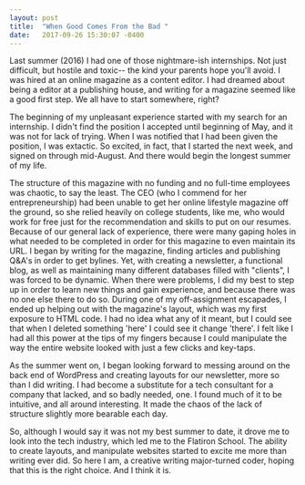 ```yaml
---
layout: post
title:  "When Good Comes From the Bad "
date:   2017-09-26 15:30:07 -0400
---
```



Last summer (2016) I had one of those nightmare-ish internships. Not just difficult, but hostile and toxic-- the kind your parents hope you'll avoid. I was hired at an online magazine as a content editor. I had dreamed about being a editor at a publishing house, and writing for a magazine seemed like a good first step. We all have to start somewhere, right? 

The beginning of my unpleasant experience started with my search for an internship. I didn't find the position I accepted until beginning of May, and it was not for lack of trying. When I was notified that I had been given the position, I was extactic. So excited, in fact, that I started the next week, and signed on through mid-August. And there would begin the longest summer of my life. 

The structure of this magazine with no funding and no full-time employees was chaotic, to say the least. The CEO (who I commend for her entrepreneurship) had been unable to get her online lifestyle magazine off the ground, so she relied heavily on college students, like me, who would work for free just for the recommendation and skills to put on our resumes. Because of our general lack of experience, there were many gaping holes in what needed to be completed in order for this magazine to even maintain its URL. I began by writing for the magazine, finding articles and publishing Q&A's in order to get bylines. Yet, with creating a newsletter, a functional blog, as well as maintaining many different databases filled with "clients", I was forced to be dynamic. When there were problems, I did my best to step up in order to learn new things and gain experience, and because there was no one else there to do so. During one of my off-assignment escapades, I ended up helping out with the magazine's layout, which was my first exposure to HTML code. I had no idea what any of it meant, but I could see that when I deleted something 'here' I could see it change 'there'. I felt like I had all this power at the tips of my fingers because I could manipulate the way the entire website looked with just a few clicks and key-taps. 

As the summer went on, I began looking forward to messing around on the back end of WordPress and creating layouts for our newsletter, more so than I did writing. I had become a substitute for a tech consultant for a company that lacked, and so badly needed, one. I found much of it to be intuitive, and all around interesting. It made the chaos of the lack of structure slightly more bearable each day. 

So, although I would say it was not my best summer to date, it drove me to look into the tech industry, which led me to the Flatiron School. The ability to create layouts, and manipulate websites started to excite me more than writing ever did. So here I am, a creative writing major-turned coder, hoping that this is the right choice. And I think it is. 
